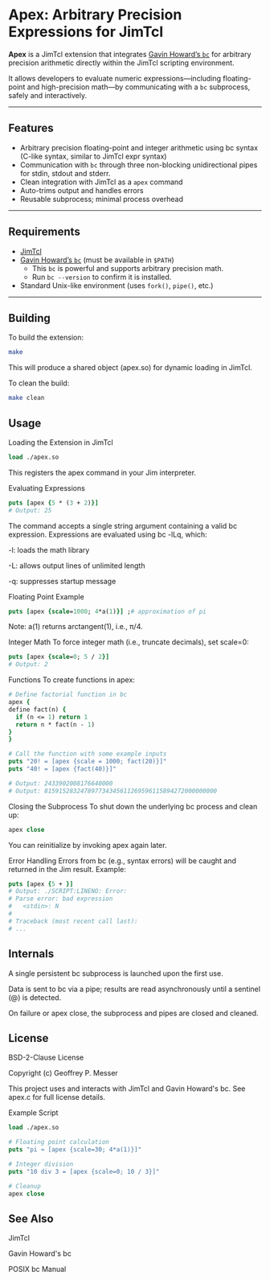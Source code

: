 # Apex: Arbitrary Precision Expressions for JimTcl

**Apex** is a JimTcl extension that integrates [Gavin Howard’s `bc`](https://github.com/gavinhoward/bc) for arbitrary precision arithmetic directly within the JimTcl scripting environment.

It allows developers to evaluate numeric expressions—including floating-point and high-precision math—by communicating with a `bc` subprocess, safely and interactively.

---

## Features

- Arbitrary precision floating-point and integer arithmetic using bc syntax (C-like syntax, similar to JimTcl expr syntax)
- Communication with `bc` through three non-blocking unidirectional pipes for stdin, stdout and stderr.
- Clean integration with JimTcl as a `apex` command
- Auto-trims output and handles errors
- Reusable subprocess; minimal process overhead

---

## Requirements

- [JimTcl](http://jim.tcl.tk/)
- [Gavin Howard’s `bc`](https://github.com/gavinhoward/bc) (must be available in `$PATH`)
  - This `bc` is powerful and supports arbitrary precision math.
  - Run `bc --version` to confirm it is installed.
- Standard Unix-like environment (uses `fork()`, `pipe()`, etc.)

---

## Building

To build the extension:

```sh
make
```

This will produce a shared object (apex.so) for dynamic loading in JimTcl.

To clean the build:

```sh
make clean
```

## Usage
Loading the Extension in JimTcl

```tcl
load ./apex.so
```

This registers the apex command in your Jim interpreter.

Evaluating Expressions
```tcl
puts [apex {5 * (3 + 2)}]
# Output: 25
```

The command accepts a single string argument containing a valid bc expression. Expressions are evaluated using bc -lLq, which:

-l: loads the math library

-L: allows output lines of unlimited length

-q: suppresses startup message

Floating Point Example
```tcl
puts [apex {scale=1000; 4*a(1)}] ;# approximation of pi
```

Note: a(1) returns arctangent(1), i.e., π/4.

Integer Math
To force integer math (i.e., truncate decimals), set scale=0:

```tcl
puts [apex {scale=0; 5 / 2}]
# Output: 2
```

Functions
To create functions in apex:

```tcl
# Define factorial function in bc
apex {
define fact(n) {
  if (n <= 1) return 1
  return n * fact(n - 1)
}
}

# Call the function with some example inputs
puts "20! = [apex {scale = 1000; fact(20)}]"
puts "40! = [apex {fact(40)}]"

# Output: 2433902008176640000
# Output: 815915283247897734345611269596115894272000000000
```

Closing the Subprocess
To shut down the underlying bc process and clean up:

```tcl
apex close
```

You can reinitialize by invoking apex again later.

Error Handling
Errors from bc (e.g., syntax errors) will be caught and returned in the Jim result. Example:

```tcl
puts [apex {5 + }]
# Output: ./SCRIPT:LINENO: Error:
# Parse error: bad expression
#   <stdin>: N
#
# Traceback (most recent call last):
# ...
```

## Internals
A single persistent bc subprocess is launched upon the first use.

Data is sent to bc via a pipe; results are read asynchronously until a sentinel (@) is detected.

On failure or apex close, the subprocess and pipes are closed and cleaned.

## License
BSD-2-Clause License

Copyright (c) Geoffrey P. Messer

This project uses and interacts with JimTcl and Gavin Howard's bc.
See apex.c for full license details.

Example Script
```tcl
load ./apex.so

# Floating point calculation
puts "pi ≈ [apex {scale=30; 4*a(1)}]"

# Integer division
puts "10 div 3 = [apex {scale=0; 10 / 3}]"

# Cleanup
apex close
```

## See Also
JimTcl

Gavin Howard's bc

POSIX bc Manual
